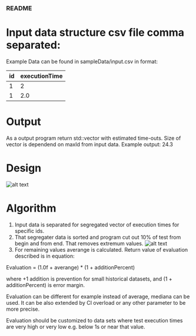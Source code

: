 ### README

# Input data structure csv file comma separated:

Example Data can be found in sampleData/input.csv in format:

|id|executionTime|
|:---| :----|
|1 |2|
|1 |2.0|

# Output
As a output program return std::vector<float> with estimated time-outs. Size of vector is dependend on maxId from input data.
Example output: 24.3


# Design

![alt text](https://image.ibb.co/d4qnvT/Przechwytywanie.png)

# Algorithm
1. Input data is separated for segregated vector of execution times for specific ids.
2. That segregater data is sorted and program cut out 10% of test from begin and from end. That removes extremum values.
![alt text](https://image.ibb.co/gQq0kT/plot.png)
3. For remaining values averange is calculated. Return value of evaluation described is in equation: 



Evaluation = (1.0f + averange) * (1 + additionPercent)

where +1 addition is prevention for small historical datasets, and (1 + additionPercent) is error margin.

Evaluation can be different for example instead of average, mediana can be used.
It can be also extended by CI overload or any other parameter to be more precise.

Evaluation should be customized to data sets where test execution times are very high or very low
e.g. below 1s or near that value.




